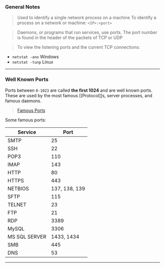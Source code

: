 
### General Notes

> Used to identify a single network process on a machine
> To identify a process on a network or machine: `<IP>:<port>`

> Daemons, or programs that run services, use ports.
> The port number is found in the header of the packets of TCP or UDP

> To view the listening ports and the current TCP connections:
* `netstat -ano` Windows
* `netstat -tunp` Linux

---

### Well Known Ports

Ports between `0-1023` are called **the first 1024** and are well known ports. These are used by the most famous [[Protocol]]s, server processes, and famous daemons.
>[Famous Ports](http://www.iana.org/assignments/service-names-port-numbers/service-names-port-numbers.xhtml)

Some famous ports:

| Service       | Port          |
| ------------- | ------------- |
| SMTP          | 25            |
| SSH           | 22            |
| POP3          | 110           |
| IMAP          | 143           |
| HTTP          | 80            |
| HTTPS         | 443           |
| NETBIOS       | 137, 138, 139 |
| SFTP          | 115           |
| TELNET        | 23            |
| FTP           | 21            |
| RDP           | 3389          |
| MySQL         | 3306          |
| MS SQL SERVER | 1433, 1434    |
| SMB           | 445           |
| DNS           | 53            |

---
